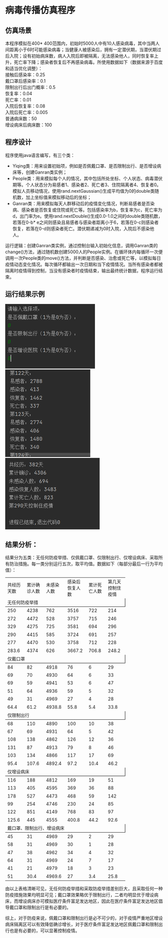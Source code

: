 # 病毒传播仿真程序
## 仿真场景
本程序模拟在400*  400范围内，初始时5000人中有10人感染病毒，其中当两人间距离小于6时可能感染病毒；当健康人被感染后，拥有一定潜伏期，当潜伏期过后入院；设有初始病床数，病人入院后即被隔离，无法感染他人，同时恢复率上升，死亡率下降；感染者恢复后不再感染病毒。所使用数据如下（数据来源于百度和适当优化调整）：  
  接触后感染率：0.25  
  戴口罩后感染率：0.1  
  限制出行后出门概率：0.5  
  恢复率：0.04  
  死亡率：0.01  
  入院后恢复率：0.08  
  入院后死亡率：0.005  
  普通病床数：50  
  增设病床后病床数：100  

## 程序设计
程序使用java语言编写，有三个类：  
- Yiqing类：用来设置初始项，例如是否佩戴口罩、是否限制出行、是否增设病床等，创建Ganran类实例；  
- People类：用来模拟每个人的情况，其中包括所处坐标、个人状态、病毒潜伏期等。个人状态分为易感者1、感染者2、死亡者3、住院隔离者4、恢复者0。模拟人员移动情况，使用rand.nextGaussian()生成平均值为0的double类随机数，加上坐标值来模拟移动后的坐标；  
- Ganran类：用来模拟每天人群移动后的疫情变化情况，判断易感者是否染病、感染者是否恢复或住院或死亡等。包括感染率为b，恢复率为c，死亡率为d，出门率为e。使用rand.nextDouble()生成0.0-1.0之间的double类随机数，若落在0-b*  e之间则感染且易感者与感染者距离小于6，若落在0-c则感染者恢复，若落在0-d则感染者死亡。潜伏期递减为0时入院，入院后不感染他人。  
  
运行逻辑：创建Ganran类实例，通过控制台输入初始化信息，调用Ganran类的change()方法，通过随机数创建5000人的People实例。在循环体内每循环一次便调用一次People类的move()方法，并判断是否感染、治愈或死亡等，以模拟每日疫情动态变化情况。每次循环都输出一次日期和当下疫情情况。当所有感染者都被隔离时疫情得到控制，当没有感染者时疫情结束，输出最终统计数据，程序运行结束。  

## 运行结果示例
![输入初始条件](https://github.com/Seventhlf/yiqing_model/blob/main/%E8%BF%90%E8%A1%8C%E7%BB%93%E6%9E%9C%E7%A4%BA%E4%BE%8B/%E6%95%B0%E6%8D%AE%E7%BB%9F%E8%AE%A1696.png)  
![运行过程中截图](https://github.com/Seventhlf/yiqing_model/blob/main/%E8%BF%90%E8%A1%8C%E7%BB%93%E6%9E%9C%E7%A4%BA%E4%BE%8B/%E6%95%B0%E6%8D%AE%E7%BB%9F%E8%AE%A1698.png)  
![运行结束后的输出](https://github.com/Seventhlf/yiqing_model/blob/main/%E8%BF%90%E8%A1%8C%E7%BB%93%E6%9E%9C%E7%A4%BA%E4%BE%8B/%E6%95%B0%E6%8D%AE%E7%BB%9F%E8%AE%A1700.png)  

## 结果分析：
结果分为五类：无任何防疫举措、仅佩戴口罩、仅限制出行、仅增设病床、采取所有防治措施。每一类分别运行五次，取平均值。数据如下（每部分最后一行为平均值）：  

<table width="480" border="0" cellpadding="0" cellspacing="0" style='width:288.00pt;border-collapse:collapse;table-layout:fixed;'>
   <col width="80" span="6" style='width:48.00pt;'/>
   <tr height="73.25" style='height:43.95pt;'>
    <td class="xl65" height="73.25" width="80" style='height:43.95pt;width:48.00pt;' x:str>共经历天数</td>
    <td class="xl66" width="80" style='width:48.00pt;' x:str>累计确诊人数</td>
    <td class="xl66" width="80" style='width:48.00pt;' x:str>未感染人数</td>
    <td class="xl66" width="80" style='width:48.00pt;' x:str>感染后恢复人数</td>
    <td class="xl66" width="80" style='width:48.00pt;' x:str>累计死亡人数</td>
    <td class="xl66" width="80" style='width:48.00pt;' x:str>第几天控制住疫情</td>
   </tr>
   <tr height="26.50" style='height:15.90pt;mso-height-source:userset;mso-height-alt:318;'>
    <td class="xl67" height="26.50" colspan="6" style='height:15.90pt;border-right:1.0pt solid windowtext;border-bottom:1.0pt solid windowtext;' x:str>无任何防疫举措</td>
   </tr>
   <tr height="25.25" style='height:15.15pt;'>
    <td class="xl69" height="25.25" style='height:15.15pt;' x:num>250</td>
    <td class="xl70" x:num>4238</td>
    <td class="xl70" x:num>762</td>
    <td class="xl70" x:num>3516</td>
    <td class="xl70" x:num>722</td>
    <td class="xl70" x:num>214</td>
   </tr>
   <tr height="25.25" style='height:15.15pt;'>
    <td class="xl69" height="25.25" style='height:15.15pt;' x:num>272</td>
    <td class="xl71" x:num>4472</td>
    <td class="xl71" x:num>528</td>
    <td class="xl71" x:num>3757</td>
    <td class="xl71" x:num>715</td>
    <td class="xl71" x:num>246</td>
   </tr>
   <tr height="25.25" style='height:15.15pt;'>
    <td class="xl69" height="25.25" style='height:15.15pt;' x:num>329</td>
    <td class="xl71" x:num>4275</td>
    <td class="xl71" x:num>725</td>
    <td class="xl71" x:num>3581</td>
    <td class="xl71" x:num>694</td>
    <td class="xl71" x:num>296</td>
   </tr>
   <tr height="25.25" style='height:15.15pt;'>
    <td class="xl69" height="25.25" style='height:15.15pt;' x:num>290</td>
    <td class="xl71" x:num>4415</td>
    <td class="xl71" x:num>585</td>
    <td class="xl71" x:num>3724</td>
    <td class="xl71" x:num>691</td>
    <td class="xl71" x:num>257</td>
   </tr>
   <tr height="25.25" style='height:15.15pt;'>
    <td class="xl69" height="25.25" style='height:15.15pt;' x:num>277</td>
    <td class="xl71" x:num>4470</td>
    <td class="xl71" x:num>530</td>
    <td class="xl71" x:num>3758</td>
    <td class="xl71" x:num>712</td>
    <td class="xl71" x:num>228</td>
   </tr>
   <tr height="25.25" style='height:15.15pt;'>
    <td class="xl72" height="25.25" style='height:15.15pt;' x:num>283.6</td>
    <td class="xl73" x:num>4374</td>
    <td class="xl73" x:num>626</td>
    <td class="xl73" x:num>3667.2</td>
    <td class="xl73" x:num>706.8</td>
    <td class="xl73" x:num>248.2</td>
   </tr>
   <tr height="26.50" style='height:15.90pt;mso-height-source:userset;mso-height-alt:318;'>
    <td class="xl67" height="26.50" colspan="6" style='height:15.90pt;border-right:1.0pt solid windowtext;border-bottom:1.0pt solid windowtext;' x:str>仅戴口罩</td>
   </tr>
   <tr height="25.25" style='height:15.15pt;'>
    <td class="xl69" height="25.25" style='height:15.15pt;' x:num>84</td>
    <td class="xl70" x:num>82</td>
    <td class="xl70" x:num>4918</td>
    <td class="xl70" x:num>76</td>
    <td class="xl70" x:num>6</td>
    <td class="xl70" x:num>29</td>
   </tr>
   <tr height="25.25" style='height:15.15pt;'>
    <td class="xl69" height="25.25" style='height:15.15pt;' x:num>69</td>
    <td class="xl71" x:num>70</td>
    <td class="xl71" x:num>4930</td>
    <td class="xl71" x:num>64</td>
    <td class="xl71" x:num>6</td>
    <td class="xl71" x:num>33</td>
   </tr>
   <tr height="25.25" style='height:15.15pt;'>
    <td class="xl69" height="25.25" style='height:15.15pt;' x:num>69</td>
    <td class="xl71" x:num>59</td>
    <td class="xl71" x:num>4941</td>
    <td class="xl71" x:num>53</td>
    <td class="xl71" x:num>6</td>
    <td class="xl71" x:num>47</td>
   </tr>
   <tr height="25.25" style='height:15.15pt;'>
    <td class="xl69" height="25.25" style='height:15.15pt;' x:num>51</td>
    <td class="xl71" x:num>64</td>
    <td class="xl71" x:num>4936</td>
    <td class="xl71" x:num>59</td>
    <td class="xl71" x:num>5</td>
    <td class="xl71" x:num>32</td>
   </tr>
   <tr height="25.25" style='height:15.15pt;'>
    <td class="xl69" height="25.25" style='height:15.15pt;' x:num>49</td>
    <td class="xl71" x:num>31</td>
    <td class="xl71" x:num>4969</td>
    <td class="xl71" x:num>27</td>
    <td class="xl71" x:num>4</td>
    <td class="xl71" x:num>28</td>
   </tr>
   <tr height="25.25" style='height:15.15pt;'>
    <td class="xl72" height="25.25" style='height:15.15pt;' x:num>64.4</td>
    <td class="xl73" x:num>61.2</td>
    <td class="xl73" x:num>4938.8</td>
    <td class="xl73" x:num>55.8</td>
    <td class="xl73" x:num>5.4</td>
    <td class="xl73" x:num>33.8</td>
   </tr>
   <tr height="26.50" style='height:15.90pt;mso-height-source:userset;mso-height-alt:318;'>
    <td class="xl67" height="26.50" colspan="6" style='height:15.90pt;border-right:1.0pt solid windowtext;border-bottom:1.0pt solid windowtext;' x:str>仅限制出行</td>
   </tr>
   <tr height="25.25" style='height:15.15pt;'>
    <td class="xl69" height="25.25" style='height:15.15pt;' x:num>68</td>
    <td class="xl70" x:num>110</td>
    <td class="xl70" x:num>4890</td>
    <td class="xl70" x:num>100</td>
    <td class="xl70" x:num>10</td>
    <td class="xl70" x:num>38</td>
   </tr>
   <tr height="25.25" style='height:15.15pt;'>
    <td class="xl69" height="25.25" style='height:15.15pt;' x:num>67</td>
    <td class="xl71" x:num>69</td>
    <td class="xl71" x:num>4931</td>
    <td class="xl71" x:num>64</td>
    <td class="xl71" x:num>5</td>
    <td class="xl71" x:num>42</td>
   </tr>
   <tr height="25.25" style='height:15.15pt;'>
    <td class="xl69" height="25.25" style='height:15.15pt;' x:num>108</td>
    <td class="xl71" x:num>138</td>
    <td class="xl71" x:num>4862</td>
    <td class="xl71" x:num>126</td>
    <td class="xl71" x:num>12</td>
    <td class="xl71" x:num>36</td>
   </tr>
   <tr height="25.25" style='height:15.15pt;'>
    <td class="xl69" height="25.25" style='height:15.15pt;' x:num>131</td>
    <td class="xl71" x:num>87</td>
    <td class="xl71" x:num>4913</td>
    <td class="xl71" x:num>79</td>
    <td class="xl71" x:num>8</td>
    <td class="xl71" x:num>46</td>
   </tr>
   <tr height="25.25" style='height:15.15pt;'>
    <td class="xl69" height="25.25" style='height:15.15pt;' x:num>103</td>
    <td class="xl71" x:num>134</td>
    <td class="xl71" x:num>4866</td>
    <td class="xl71" x:num>117</td>
    <td class="xl71" x:num>17</td>
    <td class="xl71" x:num>69</td>
   </tr>
   <tr height="25.25" style='height:15.15pt;'>
    <td class="xl74" height="25.25" style='height:15.15pt;' x:num>95.4</td>
    <td class="xl75" x:num>107.6</td>
    <td class="xl75" x:num>4892.4</td>
    <td class="xl75" x:num>97.2</td>
    <td class="xl75" x:num>10.4</td>
    <td class="xl75" x:num>46.2</td>
   </tr>
   <tr height="26.50" style='height:15.90pt;mso-height-source:userset;mso-height-alt:318;'>
    <td class="xl67" height="26.50" colspan="6" style='height:15.90pt;border-right:1.0pt solid windowtext;border-bottom:1.0pt solid windowtext;' x:str>仅增设病床</td>
   </tr>
   <tr height="25.25" style='height:15.15pt;'>
    <td class="xl69" height="25.25" style='height:15.15pt;' x:num>116</td>
    <td class="xl70" x:num>188</td>
    <td class="xl70" x:num>4812</td>
    <td class="xl70" x:num>169</td>
    <td class="xl70" x:num>19</td>
    <td class="xl70" x:num>51</td>
   </tr>
   <tr height="25.25" style='height:15.15pt;'>
    <td class="xl69" height="25.25" style='height:15.15pt;' x:num>113</td>
    <td class="xl71" x:num>405</td>
    <td class="xl71" x:num>4595</td>
    <td class="xl71" x:num>369</td>
    <td class="xl71" x:num>36</td>
    <td class="xl71" x:num>88</td>
   </tr>
   <tr height="25.25" style='height:15.15pt;'>
    <td class="xl69" height="25.25" style='height:15.15pt;' x:num>178</td>
    <td class="xl71" x:num>527</td>
    <td class="xl71" x:num>4473</td>
    <td class="xl71" x:num>468</td>
    <td class="xl71" x:num>59</td>
    <td class="xl71" x:num>142</td>
   </tr>
   <tr height="25.25" style='height:15.15pt;'>
    <td class="xl69" height="25.25" style='height:15.15pt;' x:num>99</td>
    <td class="xl71" x:num>254</td>
    <td class="xl71" x:num>4746</td>
    <td class="xl71" x:num>230</td>
    <td class="xl71" x:num>24</td>
    <td class="xl71" x:num>85</td>
   </tr>
   <tr height="25.25" style='height:15.15pt;'>
    <td class="xl69" height="25.25" style='height:15.15pt;' x:num>122</td>
    <td class="xl71" x:num>851</td>
    <td class="xl71" x:num>4149</td>
    <td class="xl71" x:num>768</td>
    <td class="xl71" x:num>83</td>
    <td class="xl71" x:num>97</td>
   </tr>
   <tr height="25.25" style='height:15.15pt;'>
    <td class="xl74" height="25.25" style='height:15.15pt;' x:num>125.6</td>
    <td class="xl75" x:num>445</td>
    <td class="xl75" x:num>4555</td>
    <td class="xl75" x:num>400.8</td>
    <td class="xl75" x:num>44.2</td>
    <td class="xl75" x:num>92.6</td>
   </tr>
   <tr height="26.50" style='height:15.90pt;mso-height-source:userset;mso-height-alt:318;'>
    <td class="xl67" height="26.50" colspan="6" style='height:15.90pt;border-right:1.0pt solid windowtext;border-bottom:1.0pt solid windowtext;' x:str>戴口罩、限制出行、增设病床</td>
   </tr>
   <tr height="25.25" style='height:15.15pt;'>
    <td class="xl69" height="25.25" style='height:15.15pt;' x:num>45</td>
    <td class="xl70" x:num>31</td>
    <td class="xl70" x:num>4969</td>
    <td class="xl70" x:num>29</td>
    <td class="xl70" x:num>2</td>
    <td class="xl70" x:num>29</td>
   </tr>
   <tr height="25.25" style='height:15.15pt;'>
    <td class="xl69" height="25.25" style='height:15.15pt;' x:num>58</td>
    <td class="xl71" x:num>31</td>
    <td class="xl71" x:num>4969</td>
    <td class="xl71" x:num>30</td>
    <td class="xl71" x:num>1</td>
    <td class="xl71" x:num>28</td>
   </tr>
   <tr height="25.25" style='height:15.15pt;'>
    <td class="xl69" height="25.25" style='height:15.15pt;' x:num>47</td>
    <td class="xl71" x:num>38</td>
    <td class="xl71" x:num>4962</td>
    <td class="xl71" x:num>34</td>
    <td class="xl71" x:num>4</td>
    <td class="xl71" x:num>32</td>
   </tr>
   <tr height="25.25" style='height:15.15pt;'>
    <td class="xl69" height="25.25" style='height:15.15pt;' x:num>64</td>
    <td class="xl71" x:num>31</td>
    <td class="xl71" x:num>4969</td>
    <td class="xl71" x:num>24</td>
    <td class="xl71" x:num>7</td>
    <td class="xl71" x:num>17</td>
   </tr>
   <tr height="25.25" style='height:15.15pt;'>
    <td class="xl69" height="25.25" style='height:15.15pt;' x:num>41</td>
    <td class="xl71" x:num>21</td>
    <td class="xl71" x:num>4979</td>
    <td class="xl71" x:num>18</td>
    <td class="xl71" x:num>3</td>
    <td class="xl71" x:num>23</td>
   </tr>
   <tr height="25.25" style='height:15.15pt;'>
    <td class="xl72" height="25.25" style='height:15.15pt;' x:num>51</td>
    <td class="xl73" x:num>30.4</td>
    <td class="xl73" x:num>4969.6</td>
    <td class="xl73" x:num>27</td>
    <td class="xl73" x:num>3.4</td>
    <td class="xl73" x:num>25.8</td>
   </tr>
   <![if supportMisalignedColumns]>
    <tr width="0" style='display:none;'/>
   <![endif]>
  </table>

由以上表格清晰可见，无任何防疫举措和采取防疫举措差别巨大，且采取任何一种防疫措施效果均明显可见；戴口罩效果略优于限制出行，二者均明显优于增设病床，而增设病床亦可模拟医疗条件富足发达地区，因此在医疗条件富足发达地区倡导戴口罩和限制出行是有必要的。  
  
综上，对于防疫来说，佩戴口罩和限制出行是必不可少的，对于疫情严重地区增设病床隔离区可以有效降低确诊增长，对于医疗条件富足发达地区佩戴口罩和限制出行也是有必要的，可以显著控制疫情。
